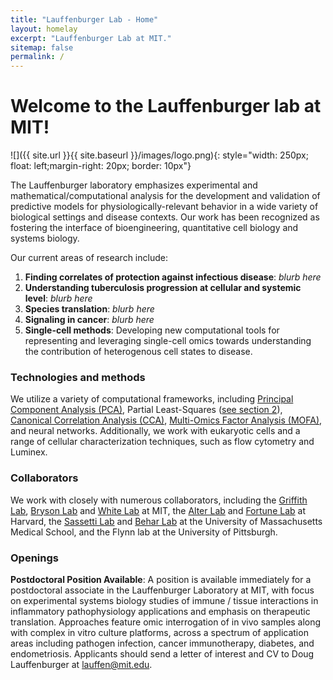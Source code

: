 ```yaml
---
title: "Lauffenburger Lab - Home"
layout: homelay
excerpt: "Lauffenburger Lab at MIT."
sitemap: false
permalink: /
---
```


# Welcome to the Lauffenburger lab at MIT!


![]({{ site.url }}{{ site.baseurl }}/images/logo.png){: style="width: 250px; float: left;margin-right: 20px; border: 10px"}


The Lauffenburger laboratory emphasizes experimental and mathematical/computational analysis for the development and validation of predictive models for physiologically-relevant behavior in a wide variety of biological settings and disease contexts. Our work has been recognized as fostering the interface of bioengineering, quantitative cell biology and systems biology. 


Our current areas of research include:

1. **Finding correlates of protection against infectious disease**: *blurb here*
2. **Understanding tuberculosis progression at cellular and systemic level**: *blurb here*
3. **Species translation**: *blurb here*
4. **Signaling in cancer**: *blurb here*
5. **Single-cell methods**: Developing new computational tools for representing and leveraging single-cell omics towards understanding the contribution of heterogenous cell states to disease. 

### Technologies and methods
We utilize a variety of computational frameworks, including [Principal Component Analysis (PCA)](https://www.nature.com/articles/nmeth.4346.pdf), Partial Least-Squares ([see section 2](https://link.springer.com/content/pdf/10.1007%2F11752790.pdf)), [Canonical Correlation Analysis (CCA)](https://stats.oarc.ucla.edu/r/dae/canonical-correlation-analysis/), [Multi-Omics Factor Analysis (MOFA)](https://www.embopress.org/doi/epdf/10.15252/msb.20178124), and neural networks. Additionally, we work with eukaryotic cells and a range of cellular characterization techniques, such as flow cytometry and Luminex.   

### Collaborators
We work with closely with numerous collaborators, including the [Griffith Lab](https://lgglab.mit.edu/), [Bryson Lab](https://brysonlab.mit.edu/) and [White Lab](https://white-lab.mit.edu/) at MIT, the [Alter Lab](https://ragoninstitute.org/alter/) and [Fortune Lab](https://sites.sph.harvard.edu/fortune-lab/) at Harvard, the [Sassetti Lab](https://www.umassmed.edu/sassettilab/) and [Behar Lab](https://www.umassmed.edu/maps/research-labs/behar/about-us/) at the University of Massachusetts Medical School, and the Flynn lab at the University of Pittsburgh. 

### Openings
**Postdoctoral Position Available**:
A position is available immediately for a postdoctoral associate in the Lauffenburger Laboratory at MIT, with focus on experimental systems biology studies of immune / tissue interactions in inflammatory pathophysiology applications and emphasis on therapeutic translation. Approaches feature omic interrogation of in vivo samples along with complex in vitro culture platforms, across a spectrum of application areas including pathogen infection, cancer immunotherapy, diabetes, and endometriosis. Applicants should send a letter of interest and CV to Doug Lauffenburger at lauffen@mit.edu. 



<!--
### Funding
We are grateful for funding from the [National Institute of Mental Health](https://www.nimh.nih.gov/) and the [The Simons Foundation Autism Research Initiative](https://www.sfari.org/), the [Autism Science Foundation](https://autismsciencefoundation.org/), and the [Brain & Behavior Research Foundation](https://www.bbrfoundation.org/).

<figure class="third">
<img src="{{ site.url }}{{ site.baseurl }}/images/logopic/Logo_NIMH.png" style="width: 200px">	<img src="{{ site.url }}{{ site.baseurl }}/images/logopic/Logo_SFARI.png" style="width: 200px">

<img src="{{ site.url }}{{ site.baseurl }}/images/logopic/Logo_ASF.jpeg" style="width: 200px"> <img src="{{ site.url }}{{ site.baseurl }}/images/logopic/Logo_BBRF.png" style="width: 200px">
</figure>
-->






